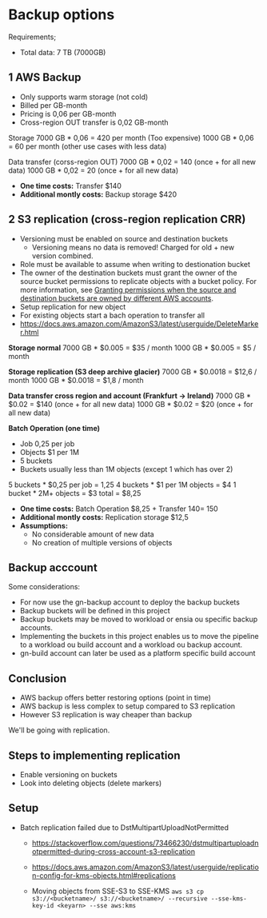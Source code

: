 # Backup options

Requirements;
- Total data: 7 TB (7000GB)

## 1 AWS Backup
- Only supports warm storage (not cold)
- Billed per GB-month
- Pricing is 0,06 per GB-month
- Cross-region OUT transfer is 0,02 GB-month

Storage
7000 GB * 0,06 = 420 per month (Too expensive)
1000 GB * 0,06 = 60 per month (other use cases with less data)

Data transfer (corss-region OUT)
7000 GB * 0,02 = 140 (once + for all new data)
1000 GB * 0,02 = 20 (once + for all new data)

- **One time costs:** Transfer $140
- **Additional montly costs:** Backup storage $420

## 2 S3 replication (cross-region replication CRR)

- Versioning must be enabled on source and destination buckets
  - Versioning means no data is removed! Charged for old + new version combined.
- Role must be available to assume when writing to destionation bucket
- The owner of the destination buckets must grant the owner of the source bucket permissions to replicate objects with a bucket policy. For more information, see [Granting permissions when the source and destination buckets are owned by different AWS accounts](https://docs.aws.amazon.com/AmazonS3/latest/userguide/setting-repl-config-perm-overview.html#setting-repl-config-crossacct).
- Setup replication for new object
- For existing objects start a bach operation to transfer all
- https://docs.aws.amazon.com/AmazonS3/latest/userguide/DeleteMarker.html

**Storage normal**
7000 GB * $0.005 = $35 / month
1000 GB * $0.005 = $5 / month

**Storage replication (S3 deep archive glacier)**
7000 GB * $0.0018 = $12,6 / month
1000 GB * $0.0018 = $1,8 / month

**Data transfer cross region and account (Frankfurt -> Ireland)**
7000 GB * $0.02 = $140 (once + for all new data)
1000 GB * $0.02 = $20 (once + for all new data)

**Batch Operation (one time)**
- Job 0,25 per job
- Objects $1 per 1M
- 5 buckets
- Buckets usually less than 1M objects (except 1 which has over 2)

5 buckets * $0,25 per job = 1,25
4 buckets * $1 per 1M objects = $4
1 bucket * 2M+ objects = $3 
total = $8,25

- **One time costs:** Batch Operation $8,25 + Transfer $140  = ~$150
- **Additional montly costs:** Replication storage $12,5
- **Assumptions:**
  - No considerable amount of new data
  - No creation of multiple versions of objects


## Backup acccount
Some considerations:
- For now use the gn-backup account to deploy the backup buckets
- Backup buckets will be defined in this project
- Backup buckets may be moved to workload or ensia ou specific backup accounts.
- Implementing the buckets in this project enables us to move the pipeline to a workload ou build account and a workload ou backup account. 
- gn-build account can later be used as a platform specific build account

## Conclusion
- AWS backup offers better restoring options (point in time)
- AWS backup is less complex to setup compared to S3 replication
- However S3 replication is way cheaper than backup

We'll be going with replication.


## Steps to implementing replication
- Enable versioning on buckets
- Look into deleting objects (delete markers)



## Setup


- Batch replication failed due to DstMultipartUploadNotPermitted
  - https://stackoverflow.com/questions/73466230/dstmultipartuploadnotpermitted-during-cross-account-s3-replication
  - https://docs.aws.amazon.com/AmazonS3/latest/userguide/replication-config-for-kms-objects.html#replications


  - Moving objects from SSE-S3 to SSE-KMS `aws s3 cp s3://<bucketname>/ s3://<bucketname>/ --recursive --sse-kms-key-id <keyarn> --sse aws:kms`